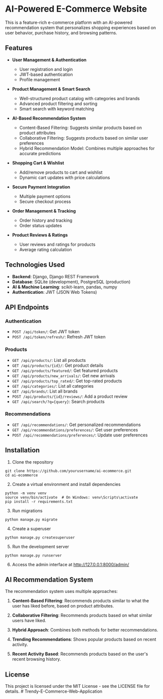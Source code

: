 # AI-Powered E-Commerce Website

This is a feature-rich e-commerce platform with an AI-powered recommendation system that personalizes shopping experiences based on user behavior, purchase history, and browsing patterns.

## Features

- **User Management & Authentication**
  - User registration and login
  - JWT-based authentication
  - Profile management

- **Product Management & Smart Search**
  - Well-structured product catalog with categories and brands
  - Advanced product filtering and sorting
  - Smart search with keyword matching

- **AI-Based Recommendation System**
  - Content-Based Filtering: Suggests similar products based on product attributes
  - Collaborative Filtering: Suggests products based on similar user preferences
  - Hybrid Recommendation Model: Combines multiple approaches for accurate predictions

- **Shopping Cart & Wishlist**
  - Add/remove products to cart and wishlist
  - Dynamic cart updates with price calculations

- **Secure Payment Integration**
  - Multiple payment options
  - Secure checkout process

- **Order Management & Tracking**
  - Order history and tracking
  - Order status updates

- **Product Reviews & Ratings**
  - User reviews and ratings for products
  - Average rating calculation

## Technologies Used

- **Backend**: Django, Django REST Framework
- **Database**: SQLite (development), PostgreSQL (production)
- **AI & Machine Learning**: scikit-learn, pandas, numpy
- **Authentication**: JWT (JSON Web Tokens)

## API Endpoints

### Authentication
- `POST /api/token/`: Get JWT token
- `POST /api/token/refresh/`: Refresh JWT token

### Products
- `GET /api/products/`: List all products
- `GET /api/products/{id}/`: Get product details
- `GET /api/products/featured/`: Get featured products
- `GET /api/products/new_arrivals/`: Get new arrivals
- `GET /api/products/top_rated/`: Get top-rated products
- `GET /api/categories/`: List all categories
- `GET /api/brands/`: List all brands
- `POST /api/products/{id}/reviews/`: Add a product review
- `GET /api/search/?q={query}`: Search products

### Recommendations
- `GET /api/recommendations/`: Get personalized recommendations
- `GET /api/recommendations/preferences/`: Get user preferences
- `POST /api/recommendations/preferences/`: Update user preferences

## Installation

1. Clone the repository
```
git clone https://github.com/yourusername/ai-ecommerce.git
cd ai-ecommerce
```

2. Create a virtual environment and install dependencies
```
python -m venv venv
source venv/bin/activate  # On Windows: venv\Scripts\activate
pip install -r requirements.txt
```

3. Run migrations
```
python manage.py migrate
```

4. Create a superuser
```
python manage.py createsuperuser
```

5. Run the development server
```
python manage.py runserver
```

6. Access the admin interface at http://127.0.0.1:8000/admin/

## AI Recommendation System

The recommendation system uses multiple approaches:

1. **Content-Based Filtering**: Recommends products similar to what the user has liked before, based on product attributes.

2. **Collaborative Filtering**: Recommends products based on what similar users have liked.

3. **Hybrid Approach**: Combines both methods for better recommendations.

4. **Trending Recommendations**: Shows popular products based on recent activity.

5. **Recent Activity Based**: Recommends products based on the user's recent browsing history.

## License

This project is licensed under the MIT License - see the LICENSE file for details. #   T r e n d y - E - C o m m e r c e - W e b - A p p l i c a t i o n  
 